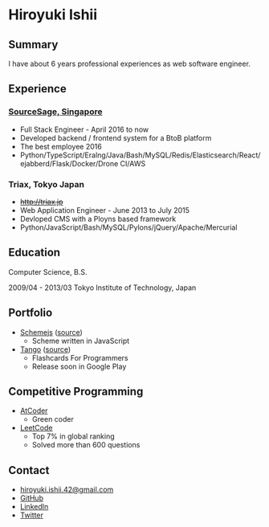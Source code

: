 
# Hiroyuki Ishii

## Summary

I have about 6 years professional experiences as web software engineer.

## Experience

### [SourceSage, Singapore](https://sourcesage.co)

- Full Stack Engineer - April 2016 to now
- Developed backend / frontend system for a BtoB platform
- The best employee 2016
- Python/TypeScript/Eralng/Java/Bash/MySQL/Redis/Elasticsearch/React/ejabberd/Flask/Docker/Drone CI/AWS

### Triax, Tokyo Japan

- ~~http://triax.jp~~
- Web Application Engineer - June 2013 to July 2015
- Devloped CMS with a Ployns based framework
- Python/JavaScript/Bash/MySQL/Pylons/jQuery/Apache/Mercurial

## Education

Computer Science, B.S.

2009/04 - 2013/03 Tokyo Institute of Technology, Japan

## Portfolio

- [Schemejs](http://her0e1c1.github.io/schemejs) ([source](https://github.com/her0e1c1/schemejs))
  - Scheme written in JavaScript
- [Tango](https://expo.io/@her0e1c1/tango) ([source](https://github.com/her0e1c1/tango))
  - Flashcards For Programmers
  - Release soon in Google Play

## Competitive Programming

- [AtCoder](https://atcoder.jp/users/her0)
  - Green coder
- [LeetCode](https://leetcode.com/her0e1c1/)
  - Top 7% in global ranking
  - Solved more than 600 questions

## Contact

- hiroyuki.ishii.42@gmail.com
- [GitHub](https://github.com/her0e1c1)
- [LinkedIn](https://jp.linkedin.com/in/ishii-hiroyuki-04052893)
- [Twitter](https://twitter.com/hiroyukiishi1)
